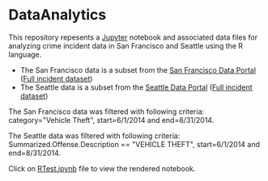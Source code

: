# DataAnalytics

This repository repesents a [Jupyter](http://jupyter.org/) notebook and associated data files for analyzing crime incident data in San Francisco
and Seattle using the R language.

* The San Francisco data is a subset from the [San Francisco Data Portal](https://data.sfgov.org/)  ([Full incident dataset](https://data.sfgov.org/Public-Safety/SFPD-Incidents-from-1-January-2003/tmnf-yvry))
* The Seattle data is a subset from the [Seattle Data Portal](https://data.seattle.gov/) ([Full incident dataset](https://data.seattle.gov/Public-Safety/Seattle-Police-Department-Police-Report-Incident/7ais-f98f))

The San Francisco data was filtered with following criteria:<br>
category="Vehicle Theft", start=6/1/2014 and end=8/31/2014.

The Seattle data was filtered with following criteria:<br>
Summarized.Offense.Description == "VEHICLE THEFT", start=6/1/2014 and end=8/31/2014.

Click on [RTest.ipynb](RTest.ipynb) file to view the rendered notebook.
